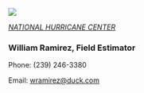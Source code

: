 ![](20253031340-20253031910-ABI-AL132025-GEOCOLOR-1000x1000.gif)


[*NATIONAL HURRICANE CENTER*](https://www.nhc.noaa.gov/)


### William Ramirez, Field Estimator

Phone: (239) 246-3380 

Email: [wramirez@duck.com](mailto:wramirez@duck.com)